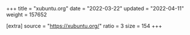 +++
title = "xubuntu.org"
date = "2022-03-22"
updated = "2022-04-11"
weight = 157652

[extra]
source = "https://xubuntu.org/"
ratio = 3
size = 154
+++
